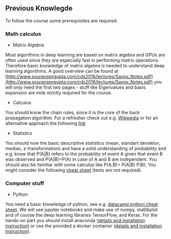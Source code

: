## Previous Knowlegde

To follow the course some prerequisites are required. 


### Math calculus

* Matrix Algebra 

Most algorithms in deep learning are based on matrix algebra and GPUs are often used since they are especially fast in performing matrix operations. Therefore basic knowledge of matrix algebra is needed to understand deep learning algorithms.  A good overview can be found at [http://www.souravsengupta.com/cds2016/lectures/Savov_Notes.pdf](http://www.souravsengupta.com/cds2016/lectures/Savov_Notes.pdf) you will only need the first two pages - stuff like Eigenvalues and basis expansion are note strictly required for the course.

* Calculus

You should know the chain rules, since it is the core of the back propagation algorithm. For a refresher check out e.g. [Wikipedia](https://en.wikipedia.org/wiki/Chain_rule) or for an alternative approach the following [link](https://betterexplained.com/articles/derivatives-product-power-chain/)

* Statistics

You should now the basic descriptive statistics (mean, standart deviation, median, z-transformation) and have a solid understanding of probability and e.g. know that P(A\|B) refers to the probability of event A given that event B was observed and P(A\|B)=P(A) in case of A and B are independent. You should also be familiar with some calculus like P(A,B)= P(A\|B) P(B). You might consider the following [cheat sheet](http://web.mit.edu/~csvoss/Public/usabo/stats_handout.pdf) (tests are not required). 

### Computer stuff

* Python

You need a basic knowledge of python, see e.g. [datacamp python cheat sheet](https://s3.amazonaws.com/assets.datacamp.com/blog_assets/PythonForDataScience.pdf). We will use jupyter notebooks and make use of numpy, matlibplot and of course the deep learning libraries TensorFlow, and Keras. For the hands-on part you should install anaconda ([details and installation instruction](anaconda.md)) or use the provided a docker container ([details and installation instruction](docker.md)).

